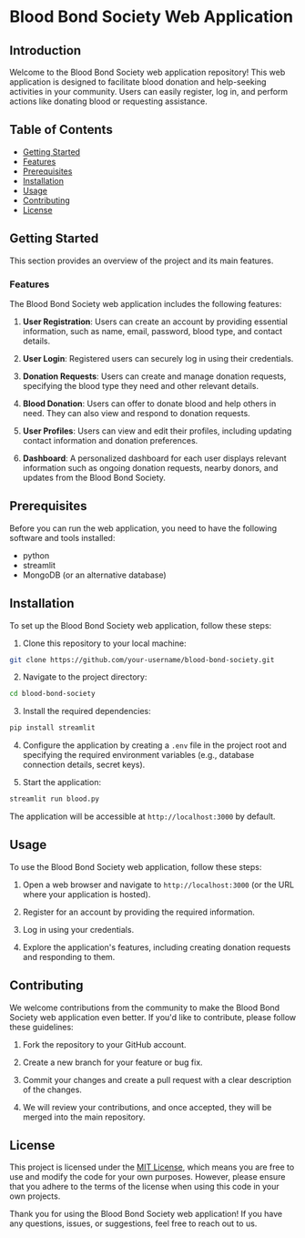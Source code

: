 # Blood Bond Society Web Application

## Introduction

Welcome to the Blood Bond Society web application repository! This web application is designed to facilitate blood donation and help-seeking activities in your community. Users can easily register, log in, and perform actions like donating blood or requesting assistance.

## Table of Contents

- [Getting Started](#getting-started)
- [Features](#features)
- [Prerequisites](#prerequisites)
- [Installation](#installation)
- [Usage](#usage)
- [Contributing](#contributing)
- [License](#license)

## Getting Started

This section provides an overview of the project and its main features.

### Features

The Blood Bond Society web application includes the following features:

1. **User Registration**: Users can create an account by providing essential information, such as name, email, password, blood type, and contact details.

2. **User Login**: Registered users can securely log in using their credentials.

3. **Donation Requests**: Users can create and manage donation requests, specifying the blood type they need and other relevant details.

4. **Blood Donation**: Users can offer to donate blood and help others in need. They can also view and respond to donation requests.

5. **User Profiles**: Users can view and edit their profiles, including updating contact information and donation preferences.

6. **Dashboard**: A personalized dashboard for each user displays relevant information such as ongoing donation requests, nearby donors, and updates from the Blood Bond Society.

## Prerequisites

Before you can run the web application, you need to have the following software and tools installed:

- python
- streamlit
- MongoDB (or an alternative database)

## Installation

To set up the Blood Bond Society web application, follow these steps:

1. Clone this repository to your local machine:

```bash
git clone https://github.com/your-username/blood-bond-society.git
```

2. Navigate to the project directory:

```bash
cd blood-bond-society
```

3. Install the required dependencies:

```bash
pip install streamlit
```

4. Configure the application by creating a `.env` file in the project root and specifying the required environment variables (e.g., database connection details, secret keys).

5. Start the application:

```bash
streamlit run blood.py
```

The application will be accessible at `http://localhost:3000` by default.

## Usage

To use the Blood Bond Society web application, follow these steps:

1. Open a web browser and navigate to `http://localhost:3000` (or the URL where your application is hosted).

2. Register for an account by providing the required information.

3. Log in using your credentials.

4. Explore the application's features, including creating donation requests and responding to them.

## Contributing

We welcome contributions from the community to make the Blood Bond Society web application even better. If you'd like to contribute, please follow these guidelines:

1. Fork the repository to your GitHub account.

2. Create a new branch for your feature or bug fix.

3. Commit your changes and create a pull request with a clear description of the changes.

4. We will review your contributions, and once accepted, they will be merged into the main repository.

## License

This project is licensed under the [MIT License](LICENSE), which means you are free to use and modify the code for your own purposes. However, please ensure that you adhere to the terms of the license when using this code in your own projects.

Thank you for using the Blood Bond Society web application! If you have any questions, issues, or suggestions, feel free to reach out to us.
